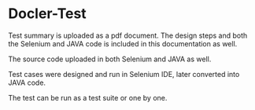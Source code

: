 # Docler-Test

Test summary is uploaded as a pdf document. The design steps and both the Selenium and JAVA code is included in this documentation as well.

The source code uploaded in both Selenium and JAVA as well.

Test cases were designed and run in Selenium IDE, later converted into JAVA code. 

The test can be run as a test suite or one by one. 

